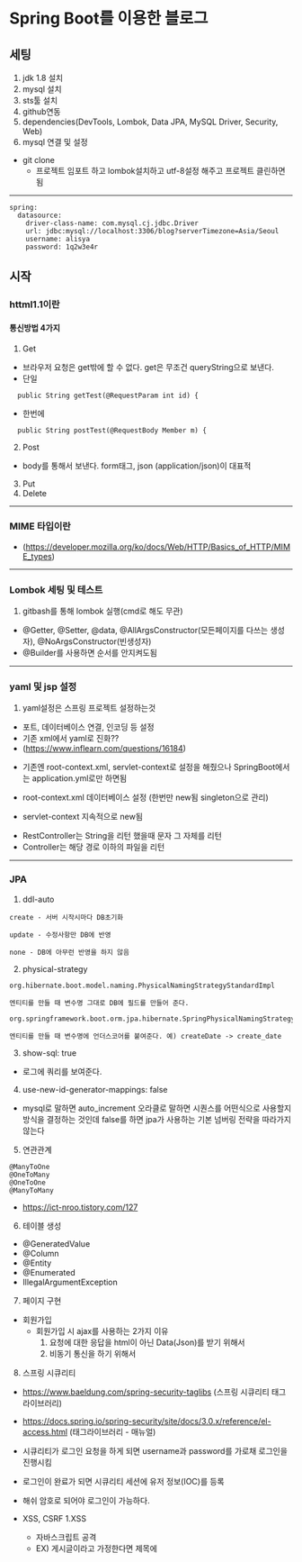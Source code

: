 # Spring Boot를 이용한 블로그

## 세팅
1. jdk 1.8 설치
2. mysql 설치
3. sts툴 설치
4. github연동
5. dependencies(DevTools, Lombok, Data JPA, MySQL Driver, Security, Web) 
6. mysql 연결 및 설정
* git clone
   - 프로젝트 임포트 하고 lombok설치하고 utf-8설정 해주고 프로젝트 클린하면 됨
------------------------------------------------------------------------
```
spring:
  datasource:
    driver-class-name: com.mysql.cj.jdbc.Driver
    url: jdbc:mysql://localhost:3306/blog?serverTimezone=Asia/Seoul
    username: alisya
    password: 1q2w3e4r
```

## 시작
### httml1.1이란
#### 통신방법 4가지
1. Get
- 브라우저 요청은 get밖에 할 수 없다. get은 무조건 queryString으로 보낸다.
- 단일
```	
  public String getTest(@RequestParam int id) {  
```  
- 한번에
```
  public String postTest(@RequestBody Member m) {
```
2. Post
- body를 통해서 보낸다. form태그, json (application/json)이 대표적 
3. Put
4. Delete

------------------------------------------------------------------------

### MIME 타입이란
- (https://developer.mozilla.org/ko/docs/Web/HTTP/Basics_of_HTTP/MIME_types)
 
------------------------------------------------------------------------

### Lombok 세팅 및 테스트
1. gitbash를 통해 lombok 실행(cmd로 해도 무관)
- @Getter, @Setter, @data, @AllArgsConstructor(모든페이지를 다쓰는 생성자), @NoArgsConstructor(빈생성자)
- @Builder를 사용하면 순서를 안지켜도됨

------------------------------------------------------------------------

### yaml 및 jsp 설정
1. yaml설정은 스프링 프로젝트 설정하는것
- 포트, 데이터베이스 연결, 인코딩 등 설정
- 기존 xml에서 yaml로 진화??
- (https://www.inflearn.com/questions/16184)

* 기존엔 root-context.xml, servlet-context로 설정을 해줬으나 SpringBoot에서는 application.yml로만 하면됨
- root-context.xml  데이터베이스 설정 (한번만 new됨 singleton으로 관리)

- servlet-context 지속적으로 new됨

* RestController는 String을 리턴 했을때  문자 그 자체를 리턴
* Controller는 해당 경로 이하의 파일을 리턴

------------------------------------------------------------------------

### JPA
1. ddl-auto
```
create - 서버 시작시마다 DB초기화

update - 수정사항만 DB에 반영

none - DB에 아무런 반영을 하지 않음
```
2. physical-strategy
```
org.hibernate.boot.model.naming.PhysicalNamingStrategyStandardImpl

엔티티를 만들 때 변수명 그대로 DB에 필드를 만들어 준다.

org.springframework.boot.orm.jpa.hibernate.SpringPhysicalNamingStrategy

엔티티를 만들 때 변수명에 언더스코어를 붙여준다. 예) createDate -> create_date
```
3. show-sql: true
- 로그에 쿼리를 보여준다.
4. use-new-id-generator-mappings: false
- mysql로 말하면 auto_increment 오라클로 말하면 시퀀스를 어떤식으로 사용할지 방식을 결정하는 것인데 false를 하면 jpa가 사용하는 기본 넘버링 전략을 따라가지 않는다

5. 연관관계
```
@ManyToOne
@OneToMany
@OneToOne
@ManyToMany
```
- https://ict-nroo.tistory.com/127

6. 테이블 생성
- @GeneratedValue
- @Column
- @Entity
- @Enumerated
- IllegalArgumentException
7. 페이지 구현
- 회원가입
  - 회원가입 시 ajax를 사용하는 2가지 이유
    1. 요청에 대한 응답을 html이 아닌 Data(Json)를 받기 위해서
    2. 비동기 통신을 하기 위해서

8. 스프링 시큐리티
  - https://www.baeldung.com/spring-security-taglibs (스프링 시큐리티 태그라이브러리)
  - https://docs.spring.io/spring-security/site/docs/3.0.x/reference/el-access.html (태그라이브러리 - 매뉴얼)
  - 시큐리티가 로그인 요청을 하게 되면 username과 password를 가로채 로그인을 진행시킴
  - 로그인이 완료가 되면 시큐리티 세션에 유저 정보(IOC)를 등록
  - 해쉬 암호로 되어야 로그인이 가능하다.
  - XSS, CSRF
    1.XSS
    - 자바스크립트 공격
    - EX) 게시글이라고 가정한다면 제목에 <SCRIPT> 구문을 넣는 경우
    - NAVER가 제공하는 LUCY도 있음
    - http://naver.github.io/lucy-xss-filter/kr/

    2.CSRF
    - EX) naver.com/admin/board?id=alsya&point=50000
    - get방식의 주소를 사용자가 악용할 수 있음

